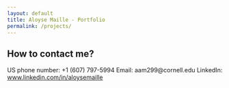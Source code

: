```yaml
---
layout: default
title: Aloyse Maille - Portfolio
permalink: /projects/
---
```


<div class="contact-section">
  <h2>How to contact me?</h2>
  <p>
    US phone number: +1 (607) 797-5994
    Email: aam299@cornell.edu
    LinkedIn: <a href="https://www.linkedin.com/in/aloysemaille" target="_blank">www.linkedin.com/in/aloysemaille</a>
  </p>
</div>